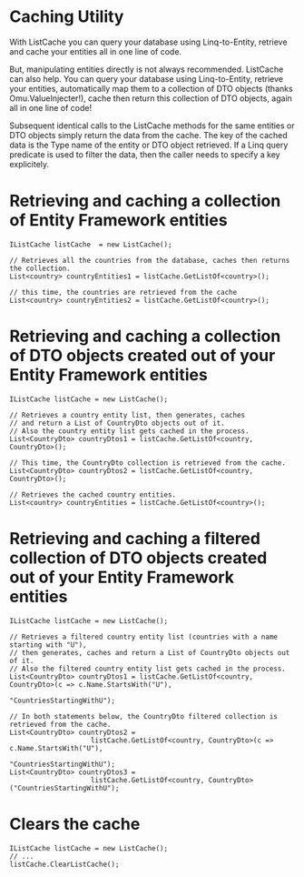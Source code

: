 ﻿Caching Utility
===============

With ListCache you can query your database using Linq-to-Entity, retrieve and cache your entities all in one line of code.
 
But, manipulating entities directly is not always recommended. ListCache can also help. You can query your database using Linq-to-Entity, retrieve your entities, automatically map them to a collection of DTO objects (thanks Omu.ValueInjecter!), cache then return this collection of DTO objects, again all in one line of code!

Subsequent identical calls to the ListCache methods for the same entities or DTO objects simply return the data from the cache. The key of the cached data is the Type name of the entity or DTO object retrieved. If a Linq query predicate is used to filter the data, then the caller needs to specify a key explicitely.


Retrieving and caching a collection of Entity Framework entities
================================================================
```
IListCache listCache  = new ListCache();

// Retrieves all the countries from the database, caches then returns the collection.
List<country> countryEntities1 = listCache.GetListOf<country>(); 

// this time, the countries are retrieved from the cache
List<country> countryEntities2 = listCache.GetListOf<country>(); 
```

Retrieving and caching a collection of DTO objects created out of your Entity Framework entities
================================================================================================
```
IListCache listCache = new ListCache();

// Retrieves a country entity list, then generates, caches 
// and return a List of CountryDto objects out of it. 
// Also the country entity list gets cached in the process.
List<CountryDto> countryDtos1 = listCache.GetListOf<country, CountryDto>(); 

// This time, the CountryDto collection is retrieved from the cache.
List<CountryDto> countryDtos2 = listCache.GetListOf<country, CountryDto>();

// Retrieves the cached country entities.
List<country> countryEntities = listCache.GetListOf<country>(); 
```

Retrieving and caching a filtered collection of DTO objects created out of your Entity Framework entities
=========================================================================================================
```
IListCache listCache = new ListCache();

// Retrieves a filtered country entity list (countries with a name starting with "U"), 
// then generates, caches and return a List of CountryDto objects out of it. 
// Also the filtered country entity list gets cached in the process.
List<CountryDto> countryDtos1 = listCache.GetListOf<country, CountryDto>(c => c.Name.StartsWith("U"), 
																		 "CountriesStartingWithU"); 

// In both statements below, the CountryDto filtered collection is retrieved from the cache.
List<CountryDto> countryDtos2 = 
					listCache.GetListOf<country, CountryDto>(c => c.Name.StartsWith("U"), 
															 "CountriesStartingWithU"); 
List<CountryDto> countryDtos3 = 
					listCache.GetListOf<country, CountryDto>("CountriesStartingWithU");
```

Clears the cache
=========================================================================================================
```
IListCache listCache = new ListCache();
// ...
listCache.ClearListCache();
```
